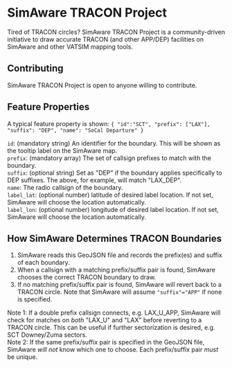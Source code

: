# SimAware TRACON Project
Tired of TRACON circles? SimAware TRACON Project is a community-driven initiative to draw accurate TRACON (and other APP/DEP) facilities on SimAware and other VATSIM mapping tools.

## Contributing
SimAware TRACON Project is open to anyone willing to contribute.

## Feature Properties
A typical feature property is shown:
`{ "id":"SCT", "prefix": ["LAX"], "suffix": "DEP", "name": "SoCal Departure" }`


`id`: (mandatory string) An identifier for the boundary.  This will be shown as the tooltip label on the SimAware map.  
`prefix`: (mandatory array) The set of callsign prefixes to match with the boundary.  
`suffix`: (optional string) Set as "DEP" if the boundary applies specifically to DEP suffixes.  The above, for example, will match "LAX_DEP".  
`name`: The radio callsign of the boundary.  
`label_lat`: (optional number) latitude of desired label location.  If not set, SimAware will choose the location automatically.  
`label_lon`: (optional number) longitude of desired label location.  If not set, SimAware will choose the location automatically.  

## How SimAware Determines TRACON Boundaries
1. SimAware reads this GeoJSON file and records the prefix(es) and suffix of each boundary.
2. When a callsign with a matching prefix/suffix pair is found, SimAware chooses the correct TRACON boundary to draw.
3. If no matching prefix/suffix pair is found, SimAware will revert back to a TRACON circle.  Note that SimAware will assume `"suffix"="APP"` if none is specified.

Note 1: If a double prefix callsign connects, e.g. LAX_U_APP, SimAware will check for matches on *both* "LAX_U" and "LAX" before reverting to a TRACON circle.  This can be useful if further sectorization is desired, e.g. SCT Downey/Zuma sectors.  
Note 2: If the same prefix/suffix pair is specified in the GeoJSON file, SimAware *will not* know which one to choose.  Each prefix/suffix pair *must* be unique.
